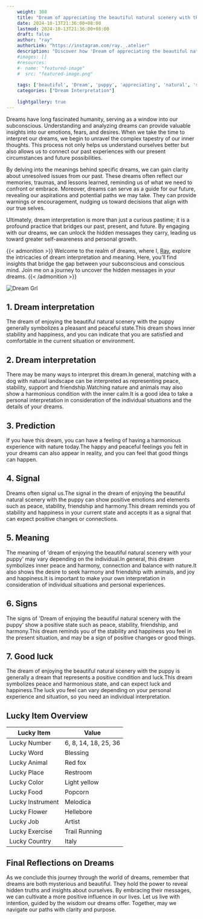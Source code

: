 ```yaml
---
    weight: 308
    title: "Dream of appreciating the beautiful natural scenery with the puppy"  # Assuming 'title' column exists
    date: 2024-10-13T21:36:00+08:00
    lastmod: 2024-10-13T21:36:00+08:00
    draft: false
    author: "ray"
    authorLink: "https://instagram.com/ray._.atelier"
    description: "Discover how 'Dream of appreciating the beautiful natural scenery with the puppy' can interpret your future and uncover its significant meanings in your life."
    #images: []
    #resources:
    #- name: "featured-image"
    #  src: "featured-image.png"
    
    tags: ['beautiful', 'Dream', 'puppy', 'appreciating', 'natural', 'scenery']
    categories: ["Dream Interpretation"]
    
    lightgallery: true
---
```

    
Dreams have long fascinated humanity, serving as a window into our subconscious. Understanding and analyzing dreams can provide valuable insights into our emotions, fears, and desires. When we take the time to interpret our dreams, we begin to unravel the complex tapestry of our inner thoughts. This process not only helps us understand ourselves better but also allows us to connect our past experiences with our present circumstances and future possibilities.

By delving into the meanings behind specific dreams, we can gain clarity about unresolved issues from our past. These dreams often reflect our memories, traumas, and lessons learned, reminding us of what we need to confront or embrace. Moreover, dreams can serve as a guide for our future, revealing our aspirations and potential paths we may take. They can provide warnings or encouragement, nudging us toward decisions that align with our true selves.

Ultimately, dream interpretation is more than just a curious pastime; it is a profound practice that bridges our past, present, and future. By engaging with our dreams, we can unlock the hidden messages they carry, leading us toward greater self-awareness and personal growth.

{{< admonition >}}
Welcome to the realm of dreams, where I, [Ray](https://instagram.com/ray._.atelier), explore the intricacies of dream interpretation and meaning. Here, you’ll find insights that bridge the gap between your subconscious and conscious mind. Join me on a journey to uncover the hidden messages in your dreams.
{{< /admonition >}}

![Dream Grl](https://cdn.pixabay.com/photo/2017/11/02/03/35/gothic-2910057_1280.jpg "Dream Grl")

## 1. Dream interpretation
The dream of enjoying the beautiful natural scenery with the puppy generally symbolizes a pleasant and peaceful state.This dream shows inner stability and happiness, and you can indicate that you are satisfied and comfortable in the current situation or environment.

## 2. Dream interpretation
There may be many ways to interpret this dream.In general, matching with a dog with natural landscape can be interpreted as representing peace, stability, support and friendship.Watching nature and animals may also show a harmonious condition with the inner calm.It is a good idea to take a personal interpretation in consideration of the individual situations and the details of your dreams.

## 3. Prediction
If you have this dream, you can have a feeling of having a harmonious experience with nature today.The happy and peaceful feelings you felt in your dreams can also appear in reality, and you can feel that good things can happen.

## 4. Signal
Dreams often signal us.The signal in the dream of enjoying the beautiful natural scenery with the puppy can show positive emotions and elements such as peace, stability, friendship and harmony.This dream reminds you of stability and happiness in your current state and accepts it as a signal that can expect positive changes or connections.

## 5. Meaning
The meaning of 'dream of enjoying the beautiful natural scenery with your puppy' may vary depending on the individual.In general, this dream symbolizes inner peace and harmony, connection and balance with nature.It also shows the desire to seek harmony and friendship with animals, and joy and happiness.It is important to make your own interpretation in consideration of individual situations and personal experiences.

## 6. Signs
The signs of 'Dream of enjoying the beautiful natural scenery with the puppy' show a positive state such as peace, stability, friendship, and harmony.This dream reminds you of the stability and happiness you feel in the present situation, and may be a sign of positive changes or good things.

## 7. Good luck
The dream of enjoying the beautiful natural scenery with the puppy is generally a dream that represents a positive condition and luck.This dream symbolizes peace and harmonious state, and can expect luck and happiness.The luck you feel can vary depending on your personal experience and situation, so you need an individual interpretation.

## Lucky Item Overview
| Lucky Item          | Value              |
|---------------|--------------------|
| Lucky Number        | 6, 8, 14, 18, 25, 36  |
| Lucky Word          | Blessing |
| Lucky Animal        | Red fox |
| Lucky Place         | Restroom     |
| Lucky Color         | Light yellow     |
| Lucky Food          | Popcorn      |
| Lucky Instrument    | Melodica |
| Lucky Flower        | Hellebore    |
| Lucky Job           | Artist       |
| Lucky Exercise      | Trail Running  |
| Lucky Country       | Italy    |


##  Final Reflections on Dreams

As we conclude this journey through the world of dreams, remember that dreams are both mysterious and beautiful. They hold the power to reveal hidden truths and insights about ourselves. By embracing their messages, we can cultivate a more positive influence in our lives. Let us live with intention, guided by the wisdom our dreams offer. Together, may we navigate our paths with clarity and purpose.
